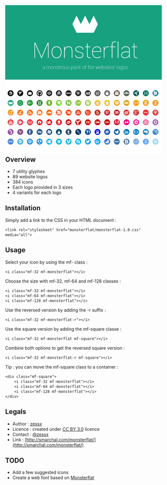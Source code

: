 ![Monsterflat - A monstrous pack of flat websites' logos](/cover.png "Monsterflat - A monstrous pack of flat websites' logos")
Overview
--------
- 7 utility glyphes
- 89 website logos
- 384 icons
- Each logo provided in 3 sizes
- 4 variants for each logo

Installation
------------
Simply add a link to the CSS in your HTML document :

	<link rel="stylesheet" href="monsterflat/monsterflat-1.0.css" media="all">
	
Usage
-----
Select your icon by using the mf-<website> class :

	<i class="mf-32 mf-monsterflat"></i>
	
Choose the size with mf-32, mf-64 and mf-128 classes :

	<i class="mf-32 mf-monsterflat"></i>
	<i class="mf-64 mf-monsterflat"></i>
	<i class="mf-128 mf-monsterflat"></i>
	
Use the reversed version by adding the -r suffix :

	<i class="mf-32 mf-monsterflat-r"></i>
	
Use the square version by adding the mf-square classe :

	<i class="mf-32 mf-monsterflat mf-square"></i>
	
Combine both options to get the reversed square version :

	<i class="mf-32 mf-monsterflat-r mf-square"></i>
	
Tip : you can move the mf-square class to a container :

	<div class="mf-square">
		<i class="mf-32 mf-monsterflat"></i>
		<i class="mf-64 mf-monsterflat"></i>
		<i class="mf-128 mf-monsterflat"></i>
	</div>

Legals
------
- Author : [zessx](https://github.com/zessx)
- Licence : created under [CC BY 3.0](http://creativecommons.org/licenses/by/3.0/) licence
- Contact : [@zessx](https://twitter.com/zessx)
- Link  : [http://smarchal.com/monsterflat/](http://smarchal.com/monsterflat/)

TODO
----
- Add a few suggested icons
- Create a web font based on [Monsterflat](http://smarchal.com/monsterflat/)
